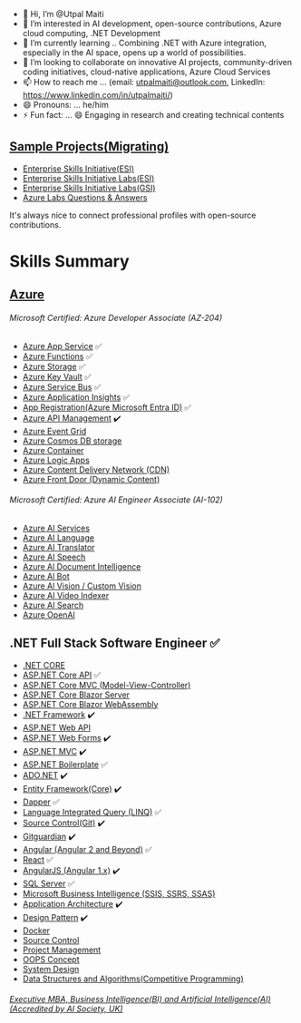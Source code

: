 - 👋 Hi, I’m @Utpal Maiti
- 👀 I’m interested in AI development, open-source contributions, Azure cloud computing, .NET Development
- 🌱 I’m currently learning .. Combining .NET with Azure integration, especially in the AI space, opens up a world of possibilities.
- 💞️ I’m looking to collaborate on innovative AI projects, community-driven coding initiatives, cloud-native applications, Azure Cloud Services
- 📫 How to reach me ... (email: utpalmaiti@outlook.com, LinkedIn: https://www.linkedin.com/in/utpalmaiti/)
- 😄 Pronouns: ... he/him
- ⚡ Fun fact: ... 😄 Engaging in research and creating technical contents

## [Sample Projects(Migrating)](https://github.com/UtpalMaiti/)

- [Enterprise Skills Initiative(ESI)](https://esi.microsoft.com/)
- [Enterprise Skills Initiative Labs(ESI)](https://esi.learnondemand.net/)
- [Enterprise Skills Initiative Labs(GSI)](https://gsi.learnondemand.net/)
- [Azure Labs Questions & Answers](/AzureLabs)

It's always nice to connect professional profiles with open-source contributions.

# Skills Summary

## [Azure](/InterviewQuestionsAnswers/AZURE/)

###### Microsoft Certified: Azure Developer Associate (AZ-204)

- [Azure App Service](/InterviewQuestionsAnswers/AZURE/AzureAppService/) :white_check_mark:
- [Azure Functions](/InterviewQuestionsAnswers/AZURE/AzureFunctions/) :white_check_mark:
- [Azure Storage](/InterviewQuestionsAnswers/AZURE/AzureStorage/) :white_check_mark:
- [Azure Key Vault](/InterviewQuestionsAnswers/AZURE/AzureKeyVault/) :white_check_mark:
- [Azure Service Bus](/InterviewQuestionsAnswers/AZURE/AzureServiceBus) :white_check_mark:
- [Azure Application Insights](/InterviewQuestionsAnswers/AZURE/AzureApplicationInsights) :white_check_mark:
- [App Registration(Azure Microsoft Entra ID)](/InterviewQuestionsAnswers/AZURE/AzureMicrosoftEntraID) :white_check_mark:
- [Azure API Management](/InterviewQuestionsAnswers/AZURE/AzureAPIManagement) ✔️
- [Azure Event Grid](/InterviewQuestionsAnswers/AZURE/AzureEventGrid)
- [Azure Cosmos DB storage](/InterviewQuestionsAnswers/AZURE/AzureAPIManagement)
- [Azure Container](/InterviewQuestionsAnswers/AZURE/AzureAPIManagement)
- [Azure Logic Apps](/InterviewQuestionsAnswers/AZURE/AzureLogicApps)
- [Azure Content Delivery Network (CDN)](</InterviewQuestionsAnswers/AZURE/AzureContentDeliveryNetwork(CDN)VSAzureFrontDoor(DynamicContent)>)
- [Azure Front Door (Dynamic Content)](</InterviewQuestionsAnswers/AZURE/AzureContentDeliveryNetwork(CDN)VSAzureFrontDoor(DynamicContent)>)

###### Microsoft Certified: Azure AI Engineer Associate (AI-102)

- [Azure AI Services](https://github.com/utpal-maiti/Azure_AI_Services)
- [Azure AI Language](https://github.com/utpal-maiti/Azure_AI_Services)
- [Azure AI Translator](https://github.com/utpal-maiti/Azure_AI_Services)
- [Azure AI Speech](https://github.com/utpal-maiti/Azure_AI_Services)
- [Azure Al Document Intelligence](https://github.com/utpal-maiti/Azure_AI_Services)
- [Azure Al Bot](https://github.com/utpal-maiti/Azure_AI_Services)
- [Azure Al Vision / Custom Vision](https://github.com/utpal-maiti/Azure_AI_Services)
- [Azure AI Video Indexer](https://github.com/utpal-maiti/Azure_AI_Services)
- [Azure AI Search](https://github.com/utpal-maiti/Azure_AI_Services)
- [Azure OpenAl](https://github.com/utpal-maiti/Azure_AI_Services)

## .NET Full Stack Software Engineer :white_check_mark:

- [.NET CORE](/InterviewQuestionsAnswers/DOTNETCORE/)
- [ASP.NET Core API](/InterviewQuestionsAnswers/DOTNETCORE/API/) :white_check_mark:
- [ASP.NET Core MVC (Model-View-Controller)](/InterviewQuestionsAnswers/DOTNETCORE/MVC/)
- [ASP.NET Core Blazor Server](https://github.com/utpal-maiti/DOTNET_CORE/MVC/)
- [ASP.NET Core Blazor WebAssembly](https://github.com/utpal-maiti/DOTNET_CORE/MVC/)
- [.NET Framework](https://github.com/utpal-maiti/DOTNET_Framework/) ✔️
- [ASP.NET Web API](https://github.com/utpal-maiti/DOTNET_CORE/MVC/)
- [ASP.NET Web Forms](https://github.com/utpal-maiti/DOTNET_CORE/MVC/) ✔️
- [ASP.NET MVC](https://github.com/utpal-maiti/DOTNET_CORE/MVC/) ✔️
- [ASP.NET Boilerplate](https://aspnetboilerplate.com/Pages/Documents/) :white_check_mark:
- [ADO.NET](/InterviewQuestionsAnswers/ADO.NET) ✔️
- [Entity Framework(Core)](/InterviewQuestionsAnswers/EntityFramework) ✔️
- [Dapper](/InterviewQuestionsAnswers/Dapper) :white_check_mark:
- [Language Integrated Query (LINQ)](/InterviewQuestionsAnswers/LanguageIntegratedQuery) :white_check_mark:
- [Source Control(Git)](/InterviewQuestionsAnswers/ANGUALR) ✔️
- [Gitguardian](/InterviewQuestionsAnswers/SourceControl/Gitguardian) ✔️
- [Angular (Angular 2 and Beyond)](/InterviewQuestionsAnswers/ANGUALR) :white_check_mark:
- [React](/InterviewQuestionsAnswers/REACT) :white_check_mark:
- [AngularJS (Angular 1.x)](/InterviewQuestionsAnswers/ANGULARjs/) ✔️
- [SQL Server](/InterviewQuestionsAnswers/SQLServer/) :white_check_mark:
- [Microsoft Business Intelligence (SSIS, SSRS, SSAS)](/InterviewQuestionsAnswers/MicrosoftBusinessIntelligence/)
- [Application Architecture](/InterviewQuestionsAnswers/ApplicationArchitecture) ✔️
- [Design Pattern](/InterviewQuestionsAnswers/DesignPattern) ✔️
- [Docker](/InterviewQuestionsAnswers/Docker)
- [Source Control](/InterviewQuestionsAnswers/SourceControl)
- [Project Management](/InterviewQuestionsAnswers/ProjectManagement)
- [OOPS Concept](/InterviewQuestionsAnswers/OOPSConcept)
- [System Design](/InterviewQuestionsAnswers/SystemDesign)
- [Data Structures and Algorithms(Competitive Programming)](/InterviewQuestionsAnswers/CompetitiveProgramming)

###### [Executive MBA, Business Intelligence(BI) and Artificial Intelligence(AI)(Accredited by AI Society, UK)](https://isdclearning.online/mba-artificial-intelligence-and-business-intelligence/)
